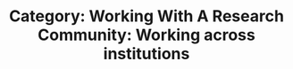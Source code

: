 ---
layout: category
title: 'Category: Working With A Research Community: Working across institutions'
tag: working_with_a_research_community,working_across_institutions
---